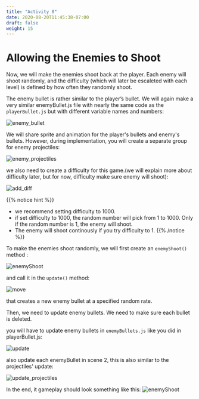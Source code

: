 ```yaml
---
title: "Activity 8"
date: 2020-08-20T11:45:38-07:00
draft: false
weight: 15
---
```


# Allowing the Enemies to Shoot

Now, we will make the enemies shoot back at the player. Each enemy will shoot randomly, and the difficulty (which will later be escaleted with each level) is defined by how often they randomly shoot.

The enemy bullet is rather similar to the player’s bullet. We will again make a very similar enemyBullet.js file with nearly the same code as the `playerBullet.js` but with different variable names and numbers: 

![enemy_bullet](../media/9/enemy_bullet.png)

We will share sprite and animation for the player's bullets and enemy's bullets. However, during implementation, you will create a separate group for enemy projectiles:

![enemy_projectiles](../media/9/enemy_projectiles.png)

we also need to create a difficulty for this game.(we will explain more about difficulty later, but for now, difficulty make sure enemy will shoot):

![add_diff](../media/9/add_diff.png)

{{% notice hint %}}
* we recommend setting difficulty to 1000.
* if set difficulty to 1000, the random number will pick from 1 to 1000. Only if the random number is 1, the enemy will shoot. 
* The enemy will shoot continously if you try difficulty to 1.
{{% /notice %}}

To make the enemies shoot randomly, we will first create an `enemyShoot()` method :

![enemyShoot](../media/9/enemyShoot.png)

and call it in the `update()` method:

![move](../media/9/move_charactors.png)

that creates a new enemy bullet at a specified random rate.

Then, we need to update enemy bullets. We need to make sure each bullet is deleted.

you will have to update enemy bullets in `enemyBullets.js` like you did in playerBullet.js:

![update](../media/9/update.png)

also update each enemyBullet in scene 2, this is also similar to the projectiles' update:

![update_projectiles](../media/9/update_enemy_projectiles.png)

In the end, it gameplay should look something like this:
![enemyShoot](../media/9/enemy-shoot.gif)
